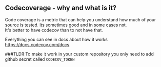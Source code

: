 ## Codecoverage - why and what is it?


Code coverage is a metric that can help you understand how much of your source is tested. Its sometimes good and in some cases not. <br>
It's better to have codecov than to not have that.

Everything you can see in docs about how it works https://docs.codecov.com/docs

###TLDR 
To make it work in your custom repository you only need to add github secret called `CODECOV_TOKEN`